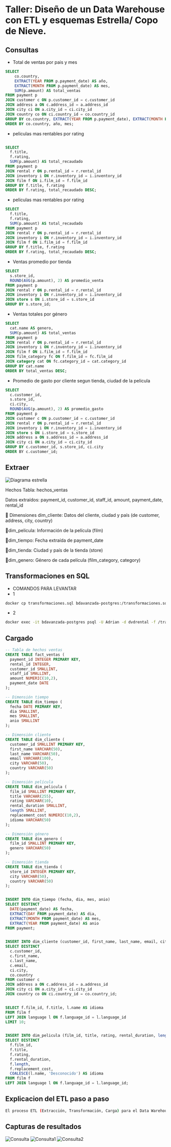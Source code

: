 # Taller: Diseño de un Data Warehouse con ETL y esquemas Estrella/ Copo de Nieve. 

## Consultas

- Total de ventas por pais y mes
```sql
SELECT 
    co.country,
    EXTRACT(YEAR FROM p.payment_date) AS año,
    EXTRACT(MONTH FROM p.payment_date) AS mes,
    SUM(p.amount) AS total_ventas
FROM payment p
JOIN customer c ON p.customer_id = c.customer_id
JOIN address a ON c.address_id = a.address_id
JOIN city ci ON a.city_id = ci.city_id
JOIN country co ON ci.country_id = co.country_id
GROUP BY co.country, EXTRACT(YEAR FROM p.payment_date), EXTRACT(MONTH FROM p.payment_date)
ORDER BY co.country, año, mes;
```

- peliculas mas rentables por rating
```sql

SELECT 
  f.title,
  f.rating,
  SUM(p.amount) AS total_recaudado
FROM payment p
JOIN rental r ON p.rental_id = r.rental_id
JOIN inventory i ON r.inventory_id = i.inventory_id
JOIN film f ON i.film_id = f.film_id
GROUP BY f.title, f.rating
ORDER BY f.rating, total_recaudado DESC;
```


- peliculas mas rentables por rating
```sql
SELECT 
  f.title,
  f.rating,
  SUM(p.amount) AS total_recaudado
FROM payment p
JOIN rental r ON p.rental_id = r.rental_id
JOIN inventory i ON r.inventory_id = i.inventory_id
JOIN film f ON i.film_id = f.film_id
GROUP BY f.title, f.rating
ORDER BY f.rating, total_recaudado DESC;
```

- Ventas promedio por tienda
```sql
SELECT 
  s.store_id,
  ROUND(AVG(p.amount), 2) AS promedio_venta
FROM payment p
JOIN rental r ON p.rental_id = r.rental_id
JOIN inventory i ON r.inventory_id = i.inventory_id
JOIN store s ON i.store_id = s.store_id
GROUP BY s.store_id;
```

- Ventas totales por género
```sql
SELECT 
  cat.name AS genero,
  SUM(p.amount) AS total_ventas
FROM payment p
JOIN rental r ON p.rental_id = r.rental_id
JOIN inventory i ON r.inventory_id = i.inventory_id
JOIN film f ON i.film_id = f.film_id
JOIN film_category fc ON f.film_id = fc.film_id
JOIN category cat ON fc.category_id = cat.category_id
GROUP BY cat.name
ORDER BY total_ventas DESC;
```

- Promedio de gasto por cliente segun tienda, ciudad de la pelicula
```sql
SELECT 
  c.customer_id,
  s.store_id,
  ci.city,
  ROUND(AVG(p.amount), 2) AS promedio_gasto
FROM payment p
JOIN customer c ON p.customer_id = c.customer_id
JOIN rental r ON p.rental_id = r.rental_id
JOIN inventory i ON r.inventory_id = i.inventory_id
JOIN store s ON i.store_id = s.store_id
JOIN address a ON s.address_id = a.address_id
JOIN city ci ON a.city_id = ci.city_id
GROUP BY c.customer_id, s.store_id, ci.city
ORDER BY c.customer_id;
```

## Extraer 
![Diagrama estrella](./assets/img2.jpg)

 Hechos
Tabla: hechos_ventas

Datos extraídos: payment_id, customer_id, staff_id, amount, payment_date, rental_id

🔹 Dimensiones
dim_cliente: Datos del cliente, ciudad y país (de customer, address, city, country)

🔹dim_pelicula: Información de la película (film)

🔹dim_tiempo: Fecha extraída de payment_date

🔹dim_tienda: Ciudad y país de la tienda (store)

🔹dim_genero: Género de cada película (film_category, category)

## Transformaciones en SQL
- COMANDOS PARA LEVANTAR
- 1
```bash
docker cp transformaciones.sql bdavanzada-postgres:/transformaciones.sql
```
- 2
```bash
docker exec -it bdavanzada-postgres psql -U Adrian -d dvdrental -f /transformaciones.sql
```

## Cargado 

```sql
-- Tabla de hechos ventas
CREATE TABLE fact_ventas (
  payment_id INTEGER PRIMARY KEY,
  rental_id INTEGER,
  customer_id SMALLINT,
  staff_id SMALLINT,
  amount NUMERIC(10,2),
  payment_date DATE
);

-- Dimensión tiempo
CREATE TABLE dim_tiempo (
  fecha DATE PRIMARY KEY,
  dia SMALLINT,
  mes SMALLINT,
  anio SMALLINT
);

-- Dimensión cliente
CREATE TABLE dim_cliente (
  customer_id SMALLINT PRIMARY KEY,
  first_name VARCHAR(50),
  last_name VARCHAR(50),
  email VARCHAR(100),
  city VARCHAR(50),
  country VARCHAR(50)
);

-- Dimensión película
CREATE TABLE dim_pelicula (
  film_id SMALLINT PRIMARY KEY,
  title VARCHAR(255),
  rating VARCHAR(10),
  rental_duration SMALLINT,
  length SMALLINT,
  replacement_cost NUMERIC(10,2),
  idioma VARCHAR(50)
);

-- Dimensión género
CREATE TABLE dim_genero (
  film_id SMALLINT PRIMARY KEY,
  genero VARCHAR(50)
);

-- Dimensión tienda
CREATE TABLE dim_tienda (
  store_id INTEGER PRIMARY KEY,
  city VARCHAR(50),
  country VARCHAR(50)
);


INSERT INTO dim_tiempo (fecha, dia, mes, anio)
SELECT DISTINCT
  DATE(payment_date) AS fecha,
  EXTRACT(DAY FROM payment_date) AS dia,
  EXTRACT(MONTH FROM payment_date) AS mes,
  EXTRACT(YEAR FROM payment_date) AS anio
FROM payment;


INSERT INTO dim_cliente (customer_id, first_name, last_name, email, city, country)
SELECT DISTINCT
  c.customer_id,
  c.first_name,
  c.last_name,
  c.email,
  ci.city,
  co.country
FROM customer c
JOIN address a ON c.address_id = a.address_id
JOIN city ci ON a.city_id = ci.city_id
JOIN country co ON ci.country_id = co.country_id;


SELECT f.film_id, f.title, l.name AS idioma
FROM film f
LEFT JOIN language l ON f.language_id = l.language_id
LIMIT 10;


INSERT INTO dim_pelicula (film_id, title, rating, rental_duration, length, replacement_cost, idioma)
SELECT DISTINCT
  f.film_id,
  f.title,
  f.rating,
  f.rental_duration,
  f.length,
  f.replacement_cost,
  COALESCE(l.name, 'Desconocido') AS idioma
FROM film f
LEFT JOIN language l ON f.language_id = l.language_id;

```

## Explicacion del ETL paso a paso 
```bash
El proceso ETL (Extracción, Transformación, Carga) para el Data Warehouse de dvdrental comienza con la fase de Extracción, donde se recuperan datos de la base de datos dvdrental alojada en PostgreSQL. Esto implica extraer información de tablas como payment, rental, inventory, film, film_category, category, customer, address, city y country, que se unen mediante consultas SQL para poblar una tabla de Datos de Preparación. A continuación, en la fase de Transformación, los datos pasan por varios pasos: limpieza para eliminar valores NULL y duplicados, formateo de fechas para garantizar consistencia, generación de claves sustitutas para identificación única y unión de dimensiones para preparar los datos, resultando en una tabla de Datos de Preparación Actualizados. Finalmente, la fase de Carga popula el Data Warehouse de esquema Copo de Nieve, cargando datos en tablas de dimensiones normalizadas (Dim_Tiempo, Dim_Cliente, Dim_Ciudad_Cliente, Dim_Pais_Cliente, Dim_Tienda, Dim_Ciudad_Tienda, Dim_Pais_Tienda, Dim_Pelicula, Dim_Categoria, Dim_Idioma) con relaciones jerárquicas, y la tabla de hechos Fact_Ventas, que conecta estas dimensiones. Una vez cargados, los datos están listos para consultas OLAP que generan reportes como Ganancia por apuesta, Usuarios más activos, Ganancias del sistema vs usuarios y Cantidad de apuestas por día, proporcionando valiosas perspectivas a las 04:42 PM -04 del miércoles, 25 de junio de 2025.

```

## 

## Capturas de resultados 
![Consulta](./assets/res1.jpg)
![Consulta1](./assets/res2.jpg)
![Consulta2](./assets/res3.jpg)

